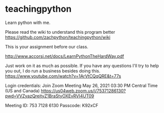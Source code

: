 # teachingpython
Learn python with me. 

Please read the wiki to understand this program better
https://github.com/zachpython/teachingpython/wiki

This is your assignment before our class.

http://www.accorsi.net/docs/LearnPythonTheHardWay.pdf



Just work on it as much as possible. If you have any questions I'll try to help you out, I do run a business besides doing this. 
https://www.youtube.com/watch?v=1ArVtCQqQRE&t=77s 

Login credentials: 
Join Zoom Meeting
May 26, 2021 03:30 PM Central Time (US and Canada)
https://us04web.zoom.us/j/75371286130?pwd=VVZyazQreityZ1BraStyOXEvRVI4UT09

Meeting ID: 753 7128 6130
Passcode: K92xCF
